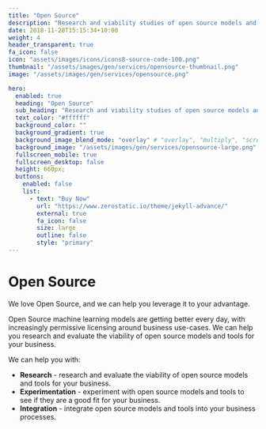 ```yaml
---
title: "Open Source"
description: "Research and viability studies of open source models and tools with applications to your business."
date: 2018-11-28T15:15:34+10:00
weight: 4
header_transparent: true
fa_icon: false
icon: "assets/images/icons/icons8-source-code-100.png"
thumbnail: "/assets/images/gen/services/opensource-thumbnail.png"
image: "/assets/images/gen/services/opensource.png"

hero:
  enabled: true
  heading: "Open Source"
  sub_heading: "Research and viability studies of open source models and tools with applications to your business."
  text_color: "#ffffff"
  background_color: ""
  background_gradient: true
  background_image_blend_mode: "overlay" # "overlay", "multiply", "screen"
  background_image: "/assets/images/gen/services/opensource-large.png"
  fullscreen_mobile: true
  fullscreen_desktop: false
  height: 660px;
  buttons:
    enabled: false
    list:
      - text: "Buy Now"
        url: "https://www.zerostatic.io/theme/jekyll-advance/"
        external: true
        fa_icon: false
        size: large
        outline: false
        style: "primary"
---
```


# Open Source

We love Open Source, and we can help you leverage it to your advantage.

Open Source machine learning models are getting better every day, with increasingly permissive licensing around business use-cases. We can help you research and evaluate the viability of open source models and tools for your business.

We can help you with:
- **Research** - research and evaluate the viability of open source models and tools for your business.
- **Experimentation** - experiment with open source models and tools to see if they are a good fit for your business.
- **Integration** - integrate open source models and tools into your business processes.
